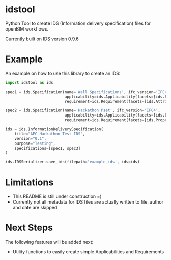 # idstool
 Python Tool to create IDS (Information delivery specification) files for openBIM workflows.

 Currently built on IDS version 0.9.6


# Example

An example on how to use this library to create an IDS:

```python
import idstool as ids

spec1 = ids.Specification(name='Wall Specifications', ifc_version='IFC4',
                          applicability=ids.Applicability(facets=[ids.EntityFacet(ifc_class='IfcWall')]),
                          requirement=ids.Requirement(facets=[ids.AttributeFacet(name='Name')]))

spec2 = ids.Specification(name='Hackathon Pset', ifc_version='IFC4',
                          applicability=ids.Applicability(facets=[ids.EntityFacet(ifc_class='IfcWall')]),
                          requirement=ids.Requirement(facets=[ids.PropertyFacet(property_set='Hackathon2024', property_name='AEC_Hack', datatype='IFCTEXT')]))

ids = ids.InformationDeliverySpecification(
    title="AEC Hackathon Test IDS",
    version="0.1",
    purpose="Testing",
    specifications=[spec1, spec3]
)

ids.IDSSerializer.save_ids(filepath='example_ids', ids=ids)
```


# Limitations

- This README is still under construction =)
- Currently not all metadata for IDS files are actually written to file. author and date are skipped

# Next Steps

The following features will be added next:

- Utility functions to easily create simple Applicabilities and Requirements

